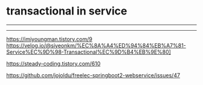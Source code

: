 # transactional in service
---
----
https://imiyoungman.tistory.com/9
https://velog.io/@siyeonkm/%EC%8A%A4%ED%94%84%EB%A7%81-Service%EC%9D%98-Transactional%EC%9D%B4%EB%9E%80]

https://steady-coding.tistory.com/610

https://github.com/jojoldu/freelec-springboot2-webservice/issues/47



